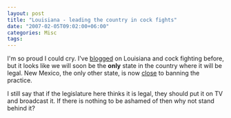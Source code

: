```yaml
---
layout: post
title: "Louisiana - leading the country in cock fights"
date: "2007-02-05T09:02:00+06:00"
categories: Misc 
tags: 
---
```


I'm so proud I could cry. I've <a href="http://ray.camdenfamily.com/index.cfm/2006/5/17/I-love-Louisiana-but">blogged</a> on Louisiana and cock fighting before, but it looks like we will soon be the <b>only</b> state in the country where it will be legal. New Mexico, the only other state, is now <a href="http://www.katc.com/Global/story.asp?S=6037554&Call=Email&Format=HTML">close</a> to banning the practice.

I still say that if the legislature here thinks it is legal, they should put it on TV and broadcast it. If there is nothing to be ashamed of then why not stand behind it?
